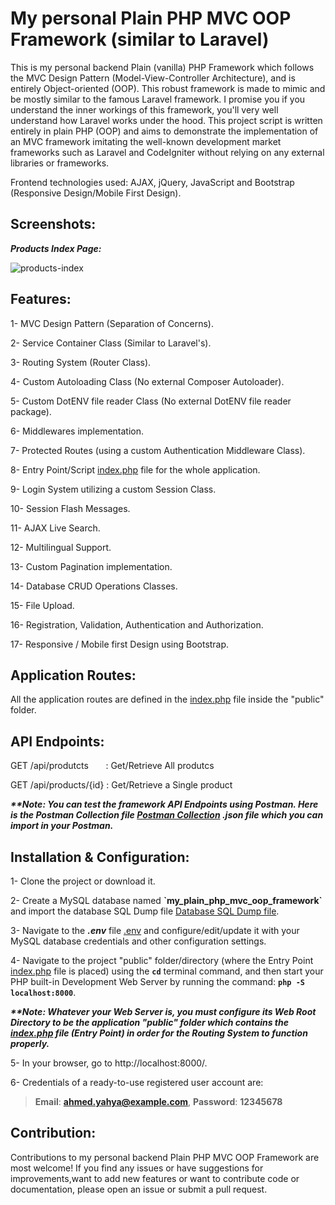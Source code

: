 # My personal Plain PHP MVC OOP Framework (similar to Laravel)
This is my personal backend Plain (vanilla) PHP Framework which follows the MVC Design Pattern (Model-View-Controller Architecture), and is entirely Object-oriented (OOP). This robust framework is made to mimic and be mostly similar to the famous Laravel framework. I promise you if you understand the inner workings of this framework, you'll very well understand how Laravel works under the hood. This project script is written entirely in plain PHP (OOP) and aims to demonstrate the implementation of an MVC framework imitating the well-known development market frameworks such as Laravel and CodeIgniter without relying on any external libraries or frameworks.

Frontend technologies used: AJAX, jQuery, JavaScript and Bootstrap (Responsive Design/Mobile First Design).

## Screenshots:
***Products Index Page:***

![products-index](https://github.com/AhmedYahyaE/my-plain-php-mvc-oop-framework/assets/118033266/3aad01c6-853e-4eaf-8a17-5e4f2a1e8d71)

## Features:
1- MVC Design Pattern (Separation of Concerns).

2- Service Container Class (Similar to Laravel's).

3- Routing System (Router Class).

4- Custom Autoloading Class (No external Composer Autoloader).

5- Custom DotENV file reader Class (No external DotENV file reader package).

6- Middlewares implementation.

7- Protected Routes (using a custom Authentication Middleware Class).

8- Entry Point/Script [index.php](public/index.php) file for the whole application.

9- Login System utilizing a custom Session Class.

10- Session Flash Messages.

11- AJAX Live Search.

12- Multilingual Support.

13- Custom Pagination implementation.

14- Database CRUD Operations Classes.

15- File Upload.

16- Registration, Validation, Authentication and Authorization.

17- Responsive / Mobile first Design using Bootstrap.

## Application Routes:
All the application routes are defined in the [index.php](public/index.php) file inside the "public" folder.

## API Endpoints:

GET /api/produtcts &nbsp;&nbsp;&nbsp;&nbsp;&nbsp; : Get/Retrieve All produtcs

GET /api/products/{id} : Get/Retrieve a Single product

***\*\*Note: You can test the framework API Endpoints using Postman. Here is the Postman Collection file [Postman Collection](<Postman Collection of API Endpoints/My Plain PHP MVC OOP Framework API.postman_collection.json>) .json file which you can import in your Postman.***

## Installation & Configuration:
1- Clone the project or download it.

2- Create a MySQL database named **\`my_plain_php_mvc_oop_framework\`** and import the database SQL Dump file [Database SQL Dump file](<Database - my_plain_php_mvc_oop_framework/my_plain_php_mvc_oop_framework database - SQL Dump File - PhpMyAdmin Export.sql>).

3- Navigate to the ***.env*** file [.env](.env) and configure/edit/update it with your MySQL database credentials and other configuration settings.

4- Navigate to the project "public" folder/directory (where the Entry Point [index.php](public/index.php) file is placed) using the **`cd`** terminal command, and then start your PHP built-in Development Web Server by running the command: **`php -S localhost:8000`**.

***\*\*Note: Whatever your Web Server is, you must configure its Web Root Directory to be the application "public" folder which contains the [index.php](public/index.php) file (Entry Point) in order for the Routing System to function properly.***

5- In your browser, go to http://localhost:8000/.

6- Credentials of a ready-to-use registered user account are:

> **Email**: **ahmed.yahya@example.com**, **Password**: **12345678**

## Contribution:
Contributions to my personal backend Plain PHP MVC OOP Framework are most welcome! If you find any issues or have suggestions for improvements,want to add new features or want to contribute code or documentation, please open an issue or submit a pull request.
